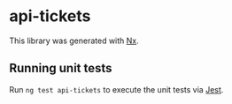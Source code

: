 # api-tickets

This library was generated with [Nx](https://nx.dev).

## Running unit tests

Run `ng test api-tickets` to execute the unit tests via [Jest](https://jestjs.io).
